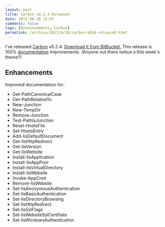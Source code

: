 ```yaml
---
layout: post
title: Carbon v0.2.4 Released
date: 2012-06-28 12:07
comments: false
tags: [Announcements, Carbon]
permalink: /archive/2012/6/28/carbon-v024-released.html
---
```


I've released [Carbon](http://get-carbon.org) v0.2.4.  [Download it from BitBucket.](https://bitbucket.org/splatteredbits/carbon/downloads)  This release is 100% [documentation](http://get-carbon.org/help) improvements.  (Anyone out there notice a this week's theme?)

## Enhancements
Improved documentation for:

  * Get-PathCanonicalCase
  * Get-PathRelativeTo
  * New-Junction
  * New-TempDir
  * Remove-Junction
  * Test-PathIsJunction
  * Reset-HostsFile
  * Set-HostsEntry
  * Add-IisDefaultDocument
  * Get-IisHttpRedirect
  * Get-IisVersion
  * Get-IisWebsite
  * Install-IisApplication
  * Install-IisAppPool
  * Install-IisVirtualDirectory
  * Install-IisWebsite
  * Invoke-AppCmd
  * Remove-IisWebsite
  * Set-IisAnonymousAuthentication
  * Set-IisBasicAuthentication
  * Set-IisDirectoryBrowsing
  * Set-IisHttpRedirect
  * Set-IisSslFlags
  * Set-IisWebsiteSslCertifiate
  * Set-IisWindowsAuthentication